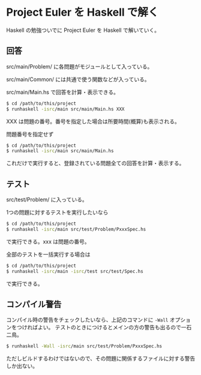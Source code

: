 # Project Euler を Haskell で解く
Haskell の勉強ついでに Project Euler を Haskell で解いていく。

## 回答
src/main/Problem/ に各問題がモジュールとして入っている。

src/main/Common/ には共通で使う関数などが入っている。

src/main/Main.hs で回答を計算・表示できる。

```sh
$ cd /path/to/this/project
$ runhaskell -isrc/main src/main/Main.hs XXX
```

XXX は問題の番号。番号を指定した場合は所要時間(概算)も表示される。

問題番号を指定せず

```sh
$ cd /path/to/this/project
$ runhaskell -isrc/main src/main/Main.hs
```

これだけで実行すると、登録されている問題全ての回答を計算・表示する。

## テスト
src/test/Problem/ に入っている。

1つの問題に対するテストを実行したいなら
```sh
$ cd /path/to/this/project
$ runhaskell -isrc/main src/test/Problem/PxxxSpec.hs
```
で実行できる。xxx は問題の番号。

全部のテストを一括実行する場合は
```sh
$ cd /path/to/this/project
$ runhaskell -isrc/main -isrc/test src/test/Spec.hs
```
で実行できる。

## コンパイル警告
コンパイル時の警告をチェックしたいなら、上記のコマンドに `-Wall` オプションをつければよい。
テストのときにつけるとメインの方の警告も出るので一石二鳥。

```sh
$ runhaskell -Wall -isrc/main src/test/Problem/PxxxSpec.hs
```

ただしビルドするわけではないので、その問題に関係するファイルに対する警告しか出ない。
